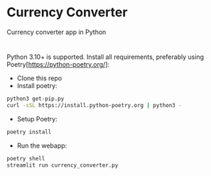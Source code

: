 # Currency Converter
Currency converter app in Python 
#
Python 3.10+ is supported. Install all requirements, preferably using Poetry[https://python-poetry.org/]:
* Clone this repo
* Install poetry:
```bash
python3 get-pip.py
curl -sSL https://install.python-poetry.org | python3 -
```
* Setup Poetry:
```bash
poetry install
```
* Run the webapp:
```bash
poetry shell
streamlit run currency_converter.py
```